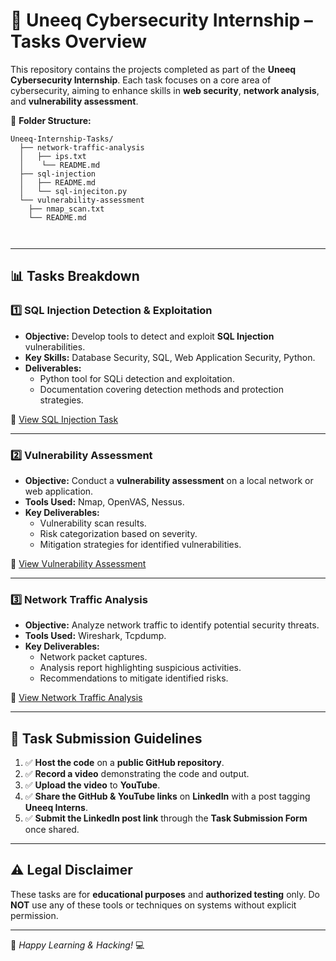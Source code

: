 # 💼 Uneeq Cybersecurity Internship – Tasks Overview

This repository contains the projects completed as part of the **Uneeq Cybersecurity Internship**. Each task focuses on a core area of cybersecurity, aiming to enhance skills in **web security**, **network analysis**, and **vulnerability assessment**.

📁 **Folder Structure:**
```
Uneeq-Internship-Tasks/
  ├── network-traffic-analysis
  │   ├── ips.txt
  │    └── README.md
  ├── sql-injection
  │   ├── README.md
  │   └── sql-injeciton.py
  └── vulnerability-assessment
    ├── nmap_scan.txt
    └── README.md



```

---

## 📊 **Tasks Breakdown**

### 1️⃣ **SQL Injection Detection & Exploitation**
- **Objective:** Develop tools to detect and exploit **SQL Injection** vulnerabilities.
- **Key Skills:** Database Security, SQL, Web Application Security, Python.
- **Deliverables:**
  - Python tool for SQLi detection and exploitation.
  - Documentation covering detection methods and protection strategies.

🔗 [View SQL Injection Task](https://github.com/ramezzateff/uneeq/tree/main/tasks/sql-injection)

---

### 2️⃣ **Vulnerability Assessment**
- **Objective:** Conduct a **vulnerability assessment** on a local network or web application.
- **Tools Used:** Nmap, OpenVAS, Nessus.
- **Key Deliverables:**
  - Vulnerability scan results.
  - Risk categorization based on severity.
  - Mitigation strategies for identified vulnerabilities.
 
🔗 [View Vulnerability Assessment](https://github.com/ramezzateff/uneeq/tree/main/tasks/vulnerability-assessment)

---

### 3️⃣ **Network Traffic Analysis**
- **Objective:** Analyze network traffic to identify potential security threats.
- **Tools Used:** Wireshark, Tcpdump.
- **Key Deliverables:**
  - Network packet captures.
  - Analysis report highlighting suspicious activities.
  - Recommendations to mitigate identified risks.

🔗 [View Network Traffic Analysis](https://github.com/ramezzateff/uneeq/tree/main/tasks/network-traffic-analysis)

---

## 📝 **Task Submission Guidelines**

1. ✅ **Host the code** on a **public GitHub repository**.
2. ✅ **Record a video** demonstrating the code and output.
3. ✅ **Upload the video** to **YouTube**.
4. ✅ **Share the GitHub & YouTube links** on **LinkedIn** with a post tagging **Uneeq Interns**.
5. ✅ **Submit the LinkedIn post link** through the **Task Submission Form** once shared.

---

## ⚠️ **Legal Disclaimer**
These tasks are for **educational purposes** and **authorized testing** only. Do **NOT** use any of these tools or techniques on systems without explicit permission.

---

🚀 *Happy Learning & Hacking!* 💻

